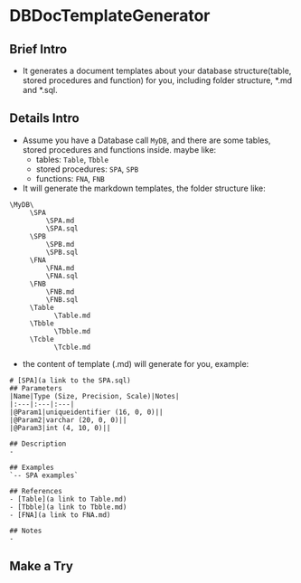 # DBDocTemplateGenerator
## Brief Intro
- It generates a document templates about your database structure(table, stored procedures and function) for you, including folder structure, *.md and *.sql.

## Details Intro
- Assume you have a Database call `MyDB`, and there are some tables, stored procedures and functions inside. maybe like:
    - tables: `Table`, `Tbble`
    - stored procedures: `SPA`, `SPB`
    - functions: `FNA`, `FNB`
- It will generate the markdown templates, the folder structure like:

```
\MyDB\
     \SPA
         \SPA.md
         \SPA.sql
     \SPB
         \SPB.md
         \SPB.sql
     \FNA
         \FNA.md
         \FNA.sql
     \FNB
         \FNB.md
         \FNB.sql
     \Table
           \Table.md
     \Tbble
           \Tbble.md
     \Tcble
           \Tcble.md
```

- the content of template (.md) will generate for you, example:
```
# [SPA](a link to the SPA.sql)
## Parameters
|Name|Type (Size, Precision, Scale)|Notes|
|:---|:---|:---|
|@Param1|uniqueidentifier (16, 0, 0)||
|@Param2|varchar (20, 0, 0)||
|@Param3|int (4, 10, 0)||

## Description
- 

## Examples
`-- SPA examples`

## References
- [Table](a link to Table.md)
- [Tbble](a link to Tbble.md)
- [FNA](a link to FNA.md)

## Notes
- 
```

## Make a Try